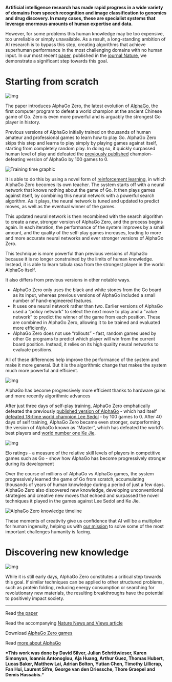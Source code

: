 **Artificial intelligence research has made rapid progress in a wide variety of domains from speech recognition and image classification to genomics and drug discovery. In many cases, these are specialist systems that leverage enormous amounts of human expertise and data.**

However, for some problems this human knowledge may be too expensive, too unreliable or simply unavailable. As a result, a long-standing ambition of AI research is to bypass this step, creating algorithms that achieve superhuman performance in the most challenging domains with no human input. In our most recent [paper](http://nature.com/articles/doi:10.1038/nature24270), published in the [journal Nature](https://www.nature.com/), we demonstrate a significant step towards this goal.



#  Starting from scratch

![img](https://storage.googleapis.com/deepmind-live-cms/images/AlphaGoZero-Illustration-WideScreen.width-320_oOByzmR.jpg)

The paper introduces AlphaGo Zero, the latest evolution of [AlphaGo](https://deepmind.com/research/alphago/), the first computer program to defeat a world champion at the ancient Chinese game of Go. Zero is even more powerful and is arguably the strongest Go player in history.

Previous versions of AlphaGo initially trained on thousands of human amateur and professional games to learn how to play Go. AlphaGo Zero skips this step and learns to play simply by playing games against itself, starting from completely random play. In doing so, it quickly surpassed human level of play and defeated the [previously published](http://www.nature.com/nature/journal/v529/n7587/full/nature16961.html?foxtrotcallback=true) champion-defeating version of AlphaGo by 100 games to 0.

![Training time graphic](https://storage.googleapis.com/deepmind-live-cms/documents/TrainingTime-Graph-171019-r01.gif)

It is able to do this by using a novel form of [reinforcement learning](https://en.wikipedia.org/wiki/Reinforcement_learning), in which AlphaGo Zero becomes its own teacher. The system starts off with a neural network that knows nothing about the game of Go. It then plays games against itself, by combining this neural network with a powerful search algorithm. As it plays, the neural network is tuned and updated to predict moves, as well as the eventual winner of the games.

This updated neural network is then recombined with the search algorithm to create a new, stronger version of AlphaGo Zero, and the process begins again. In each iteration, the performance of the system improves by a small amount, and the quality of the self-play games increases, leading to more and more accurate neural networks and ever stronger versions of AlphaGo Zero.

This technique is more powerful than previous versions of AlphaGo because it is no longer constrained by the limits of human knowledge. Instead, it is able to learn tabula rasa from the strongest player in the world: AlphaGo itself.

It also differs from previous versions in other notable ways.

- AlphaGo Zero only uses the black and white stones from the Go board as its input, whereas previous versions of AlphaGo included a small number of hand-engineered features.
- It uses one neural network rather than two. Earlier versions of AlphaGo used a “policy network” to select the next move to play and a ”value network” to predict the winner of the game from each position. These are combined in AlphaGo Zero, allowing it to be trained and evaluated more efficiently.
- AlphaGo Zero does not use “rollouts” - fast, random games used by other Go programs to predict which player will win from the current board position. Instead, it relies on its high quality neural networks to evaluate positions.

All of these differences help improve the performance of the system and make it more general. But it is the algorithmic change that makes the system much more powerful and efficient.

![img](https://storage.googleapis.com/deepmind-live-cms/images/AlphaGo%2520Efficiency.width-400_cHoMue6.png)

AlphaGo has become progressively more efficient thanks to hardware gains and more recently algorithmic advances

After just three days of self-play training, AlphaGo Zero emphatically defeated the previously [published version of AlphaGo](https://research.googleblog.com/2016/01/alphago-mastering-ancient-game-of-go.html) - which had itself [defeated 18-time world champion Lee Sedol](https://deepmind.com/research/alphago/alphago-korea/) - by 100 games to 0. After 40 days of self training, AlphaGo Zero became even stronger, outperforming the version of AlphaGo known as “Master”, which has defeated the world's best players and [world number one Ke Jie](https://deepmind.com/research/alphago/alphago-china/).

![img](https://storage.googleapis.com/deepmind-live-cms/images/Elo%2520Ratings.width-400_ahXVKga.png)

Elo ratings - a measure of the relative skill levels of players in competitive games such as Go - show how AlphaGo has become progressively stronger during its development

Over the course of millions of AlphaGo vs AlphaGo games, the system progressively learned the game of Go from scratch, accumulating thousands of years of human knowledge during a period of just a few days. AlphaGo Zero also discovered new knowledge, developing unconventional strategies and creative new moves that echoed and surpassed the novel techniques it played in the games against Lee Sedol and Ke Jie.

![AlphaGo Zero knowledge timeline](https://storage.googleapis.com/deepmind-live-cms/documents/Knowledge%2520Timeline.gif)

These moments of creativity give us confidence that AI will be a multiplier for human ingenuity, helping us with [our mission](https://deepmind.com/about/) to solve some of the most important challenges humanity is facing.



#  Discovering new knowledge

![img](https://storage.googleapis.com/deepmind-live-cms/images/AlphaGoZero-Illustration-Square.width-320_RDH0108.jpg)

While it is still early days, AlphaGo Zero constitutes a critical step towards this goal. If similar techniques can be applied to other structured problems, such as protein folding, reducing energy consumption or searching for revolutionary new materials, the resulting breakthroughs have the potential to positively impact society.

------

Read [the paper](https://www.nature.com/articles/nature24270.epdf?author_access_token=VJXbVjaSHxFoctQQ4p2k4tRgN0jAjWel9jnR3ZoTv0PVW4gB86EEpGqTRDtpIz-2rmo8-KG06gqVobU5NSCFeHILHcVFUeMsbvwS-lxjqQGg98faovwjxeTUgZAUMnRQ)

Read the accompanying [Nature News and Views article](https://www.nature.com/articles/550336a.epdf?shared_access_token=QbXlOw9nSIP_MS1moc_M0tRgN0jAjWel9jnR3ZoTv0PvinEKRXS2Dk736vL8i-Uo2-6AN8KRxOlLhDGorUgFzEgC3fwrX95r3LQ7u2FBwQ5axjmpMSZrWg4i6D7_g5rV5ze0zLhgo4jufsSKL-UZmw%3D%3D)

Download [AlphaGo Zero games](http://www.alphago-games.com/)

Read [more about AlphaGo](https://deepmind.com/research/alphago/)

**\*This work was done by David Silver, Julian Schrittwieser, Karen Simonyan, Ioannis Antonoglou, Aja Huang, Arthur Guez, Thomas Hubert, Lucas Baker, Matthew Lai, Adrian Bolton, Yutian Chen, Timothy Lillicrap, Fan Hui, Laurent Sifre, George van den Driessche, Thore Graepel and Demis Hassabis.***